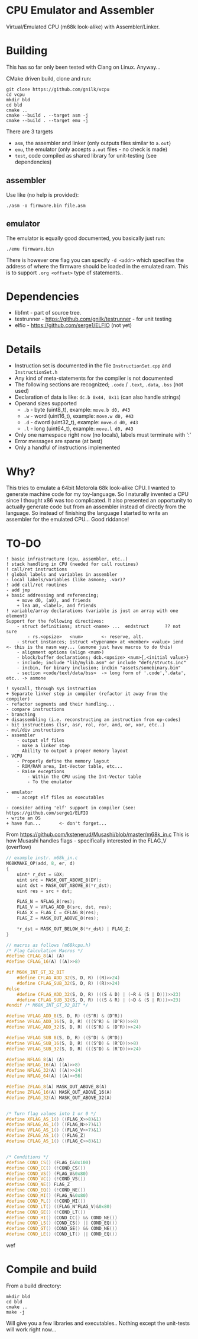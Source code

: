 # CPU Emulator and Assembler

Virtual/Emulated CPU (m68k look-alike) with Assembler/Linker.

# Building
This has so far only been tested with Clang on Linux. Anyway...

CMake driven build, clone and run:
```shell
git clone https://github.com/gnilk/vcpu
cd vcpu
mkdir bld
cd bld
cmake ..
cmake --build . --target asm -j
cmake --build . --target emu -j
```
There are 3 targets
* `asm`, the assembler and linker (only outputs files similar to `a.out`)
* `emu`, the emulator (only accepts `a.out` files - no check is made)
* `test`, code compiled as shared library for unit-testing (see dependencies)

## assembler
Use like (no help is provided):
```shell
./asm -o firmware.bin file.asm
```

## emulator
The emulator is equally good documented, you basically just run:
```shell
./emu firmware.bin
```
There is however one flag you can specify `-d <addr>` which specifies the address of where the firmware should be loaded in the emulated ram.
This is to support `.org <offset>` type of statements..

# Dependencies
* libfmt - part of source tree.
* testrunner - https://github.com/gnilk/testrunner - for unit testing
* elfio - https://github.com/serge1/ELFIO (not yet)

# Details
* Instruction set is documented in the file `InstructionSet.cpp` and `InstructionSet.h`
* Any kind of meta-statements for the compiler is not documented
* The following sections are recognized; `.code` / `.text`, `.data`, `.bss` (not used)
* Declaration of data is like: `dc.b 0x44, 0x11` (can also handle strings)
* Operand sizes supported
  * `.b` - byte (uint8_t), example: `move.b d0, #43`
  * `.w` - word (uint16_t), example: `move.w d0, #43`
  * `.d` - dword (uint32_t), example: `move.d d0, #43`
  * `.l` - long (uint64_t), example: `move.l d0, #43`
* Only one namespace right now (no locals), labels must terminate with ':'
* Error messages are sparse (at best)
* Only a handful of instructions implemented

# Why?
This tries to emulate a 64bit Motorola 68k look-alike CPU.
I wanted to generate machine code for my toy-language.
So I naturally invented a CPU since I thought x86 was too complicated.
It also presented an opportunity to actually generate code but from
an assembler instead of directly from the language. So instead
of finishing the language I started to write an assembler for the
emulated CPU...  Good riddance!

# TO-DO
```pre
! basic infrastructure (cpu, assembler, etc..)
! stack handling in CPU (needed for call routines)
! call/ret instructions
! global labels and variables in assembler
- local labels/variables (like asmone; .var)?    
! add call/ret routines 
- add jmp    
+ basic addressing and referencing; 
    + move d0, (a0), and friends
    + lea a0, <label>, and friends
! variable/array declarations (variable is just an array with one element)
Support for the following directives:
    - struct definitions; struct <name> ...  endstruct      ?? not sure
        - rs.<opsize>   <num>       <- reserve, alt.
    - struct instances; istruct <typename> at <member> <value> iend     <- this is the nasm way... (asmone just have macros to do this)
    - alignment options (align <num>)
    - block/buffer declarations; dcb.<opsize> <num>{,<initial value>}
    - include; include "lib/mylib.asm" or include "defs/structs.inc"
    - incbin, for binary inclusion; incbin "assets/somebinary.bin"
    - section <code/text/data/bss>  -> long form of '.code','.data', etc.. -> asmone

! syscall, through sys instruction
+ Separate linker step in compiler (refactor it away from the compiler)
- refactor segments and their handling...
- compare instructions
- branching
+ disassembling (i.e. reconstructing an instruction from op-codes)     
- bit instructions (lsr, asr, rol, ror, and, or, xor, etc..)
- mul/div instructions
- assembler
    - output elf files
    - make a linker step
    - Ability to output a proper memory layout
- VCPU
    - Properly define the memory layout
    - ROM/RAM area, Int-Vector table, etc...
    - Raise exceptions
        - Within the CPU using the Int-Vector table
        - To the emulator
        
- emulator
    - accept elf files as executables
        
- consider adding 'elf' support in compiler (see: https://github.com/serge1/ELFIO
- write an OS
+ have fun...       <- don't forget...
```

From https://github.com/kstenerud/Musashi/blob/master/m68k_in.c
This is how Musashi handles flags - specifically interested in the FLAG_V (overflow)
```c++
// example instr. m68k_in.c
M68KMAKE_OP(add, 8, er, d)
{
	uint* r_dst = &DX;
	uint src = MASK_OUT_ABOVE_8(DY);
	uint dst = MASK_OUT_ABOVE_8(*r_dst);
	uint res = src + dst;

	FLAG_N = NFLAG_8(res);
	FLAG_V = VFLAG_ADD_8(src, dst, res);
	FLAG_X = FLAG_C = CFLAG_8(res);
	FLAG_Z = MASK_OUT_ABOVE_8(res);

	*r_dst = MASK_OUT_BELOW_8(*r_dst) | FLAG_Z;
}

// macros as follows (m68kcpu.h)
/* Flag Calculation Macros */
#define CFLAG_8(A) (A)
#define CFLAG_16(A) ((A)>>8)

#if M68K_INT_GT_32_BIT
	#define CFLAG_ADD_32(S, D, R) ((R)>>24)
	#define CFLAG_SUB_32(S, D, R) ((R)>>24)
#else
	#define CFLAG_ADD_32(S, D, R) (((S & D) | (~R & (S | D)))>>23)
	#define CFLAG_SUB_32(S, D, R) (((S & R) | (~D & (S | R)))>>23)
#endif /* M68K_INT_GT_32_BIT */

#define VFLAG_ADD_8(S, D, R) ((S^R) & (D^R))
#define VFLAG_ADD_16(S, D, R) (((S^R) & (D^R))>>8)
#define VFLAG_ADD_32(S, D, R) (((S^R) & (D^R))>>24)

#define VFLAG_SUB_8(S, D, R) ((S^D) & (R^D))
#define VFLAG_SUB_16(S, D, R) (((S^D) & (R^D))>>8)
#define VFLAG_SUB_32(S, D, R) (((S^D) & (R^D))>>24)

#define NFLAG_8(A) (A)
#define NFLAG_16(A) ((A)>>8)
#define NFLAG_32(A) ((A)>>24)
#define NFLAG_64(A) ((A)>>56)

#define ZFLAG_8(A) MASK_OUT_ABOVE_8(A)
#define ZFLAG_16(A) MASK_OUT_ABOVE_16(A)
#define ZFLAG_32(A) MASK_OUT_ABOVE_32(A)


/* Turn flag values into 1 or 0 */
#define XFLAG_AS_1() ((FLAG_X>>8)&1)
#define NFLAG_AS_1() ((FLAG_N>>7)&1)
#define VFLAG_AS_1() ((FLAG_V>>7)&1)
#define ZFLAG_AS_1() (!FLAG_Z)
#define CFLAG_AS_1() ((FLAG_C>>8)&1)


/* Conditions */
#define COND_CS() (FLAG_C&0x100)
#define COND_CC() (!COND_CS())
#define COND_VS() (FLAG_V&0x80)
#define COND_VC() (!COND_VS())
#define COND_NE() FLAG_Z
#define COND_EQ() (!COND_NE())
#define COND_MI() (FLAG_N&0x80)
#define COND_PL() (!COND_MI())
#define COND_LT() ((FLAG_N^FLAG_V)&0x80)
#define COND_GE() (!COND_LT())
#define COND_HI() (COND_CC() && COND_NE())
#define COND_LS() (COND_CS() || COND_EQ())
#define COND_GT() (COND_GE() && COND_NE())
#define COND_LE() (COND_LT() || COND_EQ())

```
wef

# Compile and build
From a build directory:
```shell
mkdir bld
cd bld
cmake ..
make -j
```
Will give you a few libraries and executables..
Nothing except the unit-tests will work right now...


